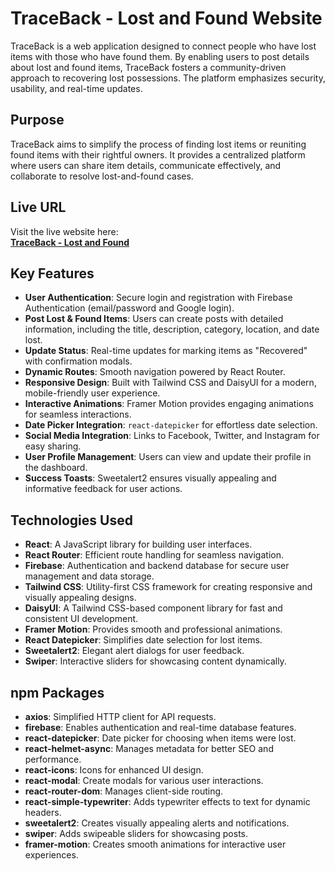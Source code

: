 # TraceBack - Lost and Found Website

TraceBack is a web application designed to connect people who have lost items with those who have found them. By enabling users to post details about lost and found items, TraceBack fosters a community-driven approach to recovering lost possessions. The platform emphasizes security, usability, and real-time updates.

## Purpose

TraceBack aims to simplify the process of finding lost items or reuniting found items with their rightful owners. It provides a centralized platform where users can share item details, communicate effectively, and collaborate to resolve lost-and-found cases.

## Live URL

Visit the live website here:  
[**TraceBack - Lost and Found**](https://traceback-d327e.web.app/)

## Key Features

-   **User Authentication**: Secure login and registration with Firebase Authentication (email/password and Google login).
-   **Post Lost & Found Items**: Users can create posts with detailed information, including the title, description, category, location, and date lost.
-   **Update Status**: Real-time updates for marking items as "Recovered" with confirmation modals.
-   **Dynamic Routes**: Smooth navigation powered by React Router.
-   **Responsive Design**: Built with Tailwind CSS and DaisyUI for a modern, mobile-friendly user experience.
-   **Interactive Animations**: Framer Motion provides engaging animations for seamless interactions.
-   **Date Picker Integration**: `react-datepicker` for effortless date selection.
-   **Social Media Integration**: Links to Facebook, Twitter, and Instagram for easy sharing.
-   **User Profile Management**: Users can view and update their profile in the dashboard.
-   **Success Toasts**: Sweetalert2 ensures visually appealing and informative feedback for user actions.

## Technologies Used

-   **React**: A JavaScript library for building user interfaces.
-   **React Router**: Efficient route handling for seamless navigation.
-   **Firebase**: Authentication and backend database for secure user management and data storage.
-   **Tailwind CSS**: Utility-first CSS framework for creating responsive and visually appealing designs.
-   **DaisyUI**: A Tailwind CSS-based component library for fast and consistent UI development.
-   **Framer Motion**: Provides smooth and professional animations.
-   **React Datepicker**: Simplifies date selection for lost items.
-   **Sweetalert2**: Elegant alert dialogs for user feedback.
-   **Swiper**: Interactive sliders for showcasing content dynamically.

## npm Packages

-   **axios**: Simplified HTTP client for API requests.
-   **firebase**: Enables authentication and real-time database features.
-   **react-datepicker**: Date picker for choosing when items were lost.
-   **react-helmet-async**: Manages metadata for better SEO and performance.
-   **react-icons**: Icons for enhanced UI design.
-   **react-modal**: Create modals for various user interactions.
-   **react-router-dom**: Manages client-side routing.
-   **react-simple-typewriter**: Adds typewriter effects to text for dynamic headers.
-   **sweetalert2**: Creates visually appealing alerts and notifications.
-   **swiper**: Adds swipeable sliders for showcasing posts.
-   **framer-motion**: Creates smooth animations for interactive user experiences.
